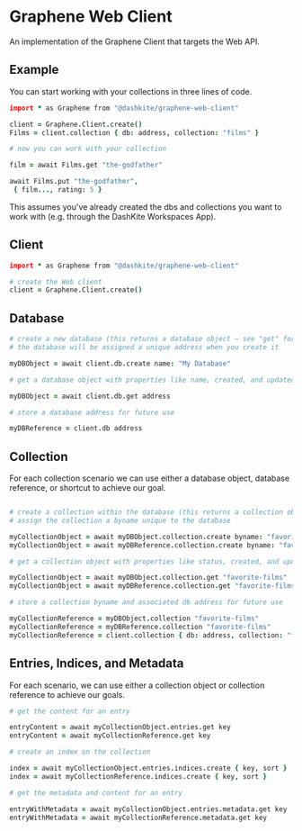 # Graphene Web Client

An implementation of the Graphene Client that targets the Web API.

## Example
You can start working with your collections in three lines of code.

```coffeescript
import * as Graphene from "@dashkite/graphene-web-client"

client = Graphene.Client.create()
Films = client.collection { db: address, collection: "films" }

# now you can work with your collection

film = await Films.get "the-godfather"

await Films.put "the-godfather",
 { film..., rating: 5 }
```
This assumes you've already created the dbs and collections you want to work with (e.g. through the DashKite Workspaces App).


## Client
```coffeescript
import * as Graphene from "@dashkite/graphene-web-client"

# create the Web client
client = Graphene.Client.create()
```

## Database
```coffeescript
# create a new database (this returns a database object — see "get" for more details)
# the database will be assigned a unique address when you create it

myDBObject = await client.db.create name: "My Database"

# get a database object with properties like name, created, and updated

myDBObject = await client.db.get address

# store a database address for future use

myDBReference = client.db address
```

## Collection 
For each collection scenario we can use either a database object, database reference, or shortcut to achieve our goal.
```coffeescript

# create a collection within the database (this returns a collection object — see "get" for more details)
# assign the collection a byname unique to the database

myCollectionObject = await myDBObject.collection.create byname: "favorite-films"
myCollectionObject = await myDBReference.collection.create byname: "favorite-films"

# get a collection object with properties like status, created, and updated

myCollectionObject = await myDBObject.collection.get "favorite-films"
myCollectionObject = await myDBReference.collection.get "favorite-films"

# store a collection byname and associated db address for future use

myCollectionReference = myDBObject.collection "favorite-films"
myCollectionReference = myDBReference.collection "favorite-films"
myCollectionReference = client.collection { db: address, collection: "favorite-films" } # shortcut
```

## Entries, Indices, and Metadata 
For each scenario, we can use either a collection object or collection reference to achieve our goals.
```coffeescript
# get the content for an entry

entryContent = await myCollectionObject.entries.get key
entryContent = await myCollectionReference.get key

# create an index on the collection

index = await myCollectionObject.entries.indices.create { key, sort }
index = await myCollectionReference.indices.create { key, sort }

# get the metadata and content for an entry

entryWithMetadata = await myCollectionObject.entries.metadata.get key
entryWithMetadata = await myCollectionReference.metadata.get key
```
